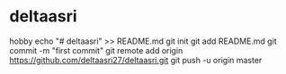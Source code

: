 # deltaasri
hobby
echo "# deltaasri" >> README.md
git init
git add README.md
git commit -m "first commit"
git remote add origin https://github.com/deltaasri27/deltaasri.git
git push -u origin master
